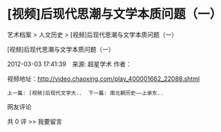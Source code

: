 # [视频]后现代思潮与文学本质问题（一）

艺术档案 > 人文历史 > [视频]后现代思潮与文学本质问题（一）

[视频]后现代思潮与文学本质问题（一）

2012-03-03 17:41:39　来源: 超星学术 作者：



   视频地址：http://video.chaoxing.com/play_400001662_22088.shtml

    上一篇: [视频]后现代文学大..  下一篇: 南北朝历史——上承东..   

网友评论

共 0 评 >>  我要留言